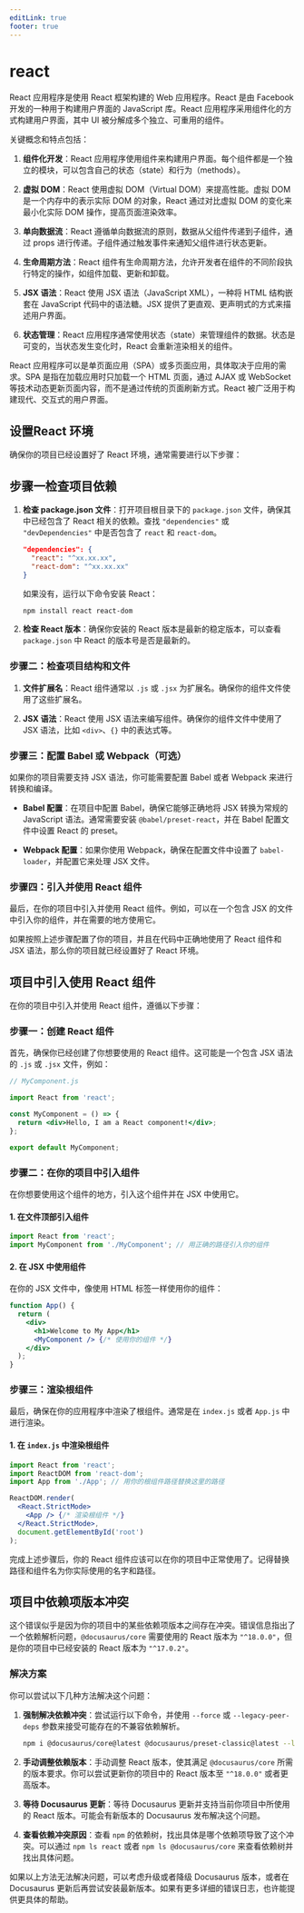 ```yaml
---
editLink: true
footer: true
---
```


# react

React 应用程序是使用 React 框架构建的 Web 应用程序。React 是由 Facebook 开发的一种用于构建用户界面的 JavaScript 库。React 应用程序采用组件化的方式构建用户界面，其中 UI 被分解成多个独立、可重用的组件。

关键概念和特点包括：

1. **组件化开发**：React 应用程序使用组件来构建用户界面。每个组件都是一个独立的模块，可以包含自己的状态（state）和行为（methods）。

2. **虚拟 DOM**：React 使用虚拟 DOM（Virtual DOM）来提高性能。虚拟 DOM 是一个内存中的表示实际 DOM 的对象，React 通过对比虚拟 DOM 的变化来最小化实际 DOM 操作，提高页面渲染效率。

3. **单向数据流**：React 遵循单向数据流的原则，数据从父组件传递到子组件，通过 props 进行传递。子组件通过触发事件来通知父组件进行状态更新。

4. **生命周期方法**：React 组件有生命周期方法，允许开发者在组件的不同阶段执行特定的操作，如组件加载、更新和卸载。

5. **JSX 语法**：React 使用 JSX 语法（JavaScript XML），一种将 HTML 结构嵌套在 JavaScript 代码中的语法糖。JSX 提供了更直观、更声明式的方式来描述用户界面。

6. **状态管理**：React 应用程序通常使用状态（state）来管理组件的数据。状态是可变的，当状态发生变化时，React 会重新渲染相关的组件。

React 应用程序可以是单页面应用（SPA）或多页面应用，具体取决于应用的需求。SPA 是指在加载应用时只加载一个 HTML 页面，通过 AJAX 或 WebSocket 等技术动态更新页面内容，而不是通过传统的页面刷新方式。React 被广泛用于构建现代、交互式的用户界面。

## 设置React 环境

确保你的项目已经设置好了 React 环境，通常需要进行以下步骤：

## 步骤一检查项目依赖

1. **检查 package.json 文件**：打开项目根目录下的 `package.json` 文件，确保其中已经包含了 React 相关的依赖。查找 `"dependencies"` 或 `"devDependencies"` 中是否包含了 `react` 和 `react-dom`。

   ```json
   "dependencies": {
     "react": "^xx.xx.xx",
     "react-dom": "^xx.xx.xx"
   }
   ```

   如果没有，运行以下命令安装 React：

   ```bash
   npm install react react-dom
   ```

2. **检查 React 版本**：确保你安装的 React 版本是最新的稳定版本，可以查看 `package.json` 中 React 的版本号是否是最新的。

### 步骤二：检查项目结构和文件

1. **文件扩展名**：React 组件通常以 `.js` 或 `.jsx` 为扩展名。确保你的组件文件使用了这些扩展名。

2. **JSX 语法**：React 使用 JSX 语法来编写组件。确保你的组件文件中使用了 JSX 语法，比如 `<div>`、`{}` 中的表达式等。

### 步骤三：配置 Babel 或 Webpack（可选）

如果你的项目需要支持 JSX 语法，你可能需要配置 Babel 或者 Webpack 来进行转换和编译。

- **Babel 配置**：在项目中配置 Babel，确保它能够正确地将 JSX 转换为常规的 JavaScript 语法。通常需要安装 `@babel/preset-react`，并在 Babel 配置文件中设置 React 的 preset。

- **Webpack 配置**：如果你使用 Webpack，确保在配置文件中设置了 `babel-loader`，并配置它来处理 JSX 文件。

### 步骤四：引入并使用 React 组件

最后，在你的项目中引入并使用 React 组件。例如，可以在一个包含 JSX 的文件中引入你的组件，并在需要的地方使用它。

如果按照上述步骤配置了你的项目，并且在代码中正确地使用了 React 组件和 JSX 语法，那么你的项目就已经设置好了 React 环境。

## 项目中引入使用 React 组件

在你的项目中引入并使用 React 组件，遵循以下步骤：

### 步骤一：创建 React 组件

首先，确保你已经创建了你想要使用的 React 组件。这可能是一个包含 JSX 语法的 `.js` 或 `.jsx` 文件，例如：

```jsx
// MyComponent.js

import React from 'react';

const MyComponent = () => {
  return <div>Hello, I am a React component!</div>;
};

export default MyComponent;
```

### 步骤二：在你的项目中引入组件

在你想要使用这个组件的地方，引入这个组件并在 JSX 中使用它。

#### 1. 在文件顶部引入组件

```jsx
import React from 'react';
import MyComponent from './MyComponent'; // 用正确的路径引入你的组件
```

#### 2. 在 JSX 中使用组件

在你的 JSX 文件中，像使用 HTML 标签一样使用你的组件：

```jsx
function App() {
  return (
    <div>
      <h1>Welcome to My App</h1>
      <MyComponent /> {/* 使用你的组件 */}
    </div>
  );
}
```

### 步骤三：渲染根组件

最后，确保在你的应用程序中渲染了根组件。通常是在 `index.js` 或者 `App.js` 中进行渲染。

#### 1. 在 `index.js` 中渲染根组件

```jsx
import React from 'react';
import ReactDOM from 'react-dom';
import App from './App'; // 用你的根组件路径替换这里的路径

ReactDOM.render(
  <React.StrictMode>
    <App /> {/* 渲染根组件 */}
  </React.StrictMode>,
  document.getElementById('root')
);
```

 完成上述步骤后，你的 React 组件应该可以在你的项目中正常使用了。记得替换路径和组件名为你实际使用的名字和路径。

## 项目中依赖项版本冲突

这个错误似乎是因为你的项目中的某些依赖项版本之间存在冲突。错误信息指出了一个依赖解析问题，`@docusaurus/core` 需要使用的 React 版本为 `"^18.0.0"`，但是你的项目中已经安装的 React 版本为 `"^17.0.2"`。

### 解决方案

你可以尝试以下几种方法解决这个问题：

1. **强制解决依赖冲突**：尝试运行以下命令，并使用 `--force` 或 `--legacy-peer-deps` 参数来接受可能存在的不兼容依赖解析。

    ```bash
    npm i @docusaurus/core@latest @docusaurus/preset-classic@latest --legacy-peer-deps
    ```

2. **手动调整依赖版本**：手动调整 React 版本，使其满足 `@docusaurus/core` 所需的版本要求。你可以尝试更新你的项目中的 React 版本至 `"^18.0.0"` 或者更高版本。

3. **等待 Docusaurus 更新**：等待 Docusaurus 更新并支持当前你项目中所使用的 React 版本。可能会有新版本的 Docusaurus 发布解决这个问题。

4. **查看依赖冲突原因**：查看 `npm` 的依赖树，找出具体是哪个依赖项导致了这个冲突。可以通过 `npm ls react` 或者 `npm ls @docusaurus/core` 来查看依赖树并找出具体问题。

如果以上方法无法解决问题，可以考虑升级或者降级 Docusaurus 版本，或者在 Docusaurus 更新后再尝试安装最新版本。如果有更多详细的错误日志，也许能提供更具体的帮助。
